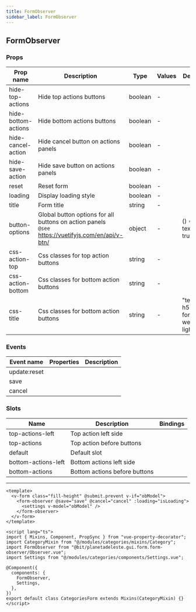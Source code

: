```yaml
---
title: FormObserver
sidebar_label: FormObserver
---
```


## FormObserver

### Props

| Prop name           | Description                                                                                           | Type    | Values | Default                     |
| ------------------- | ----------------------------------------------------------------------------------------------------- | ------- | ------ | --------------------------- |
| hide-top-actions    | Hide top actions buttons                                                                              | boolean | -      |                             |
| hide-bottom-actions | Hide bottom actions buttons                                                                           | boolean | -      |                             |
| hide-cancel-action  | Hide cancel button on actions panels                                                                  | boolean | -      |                             |
| hide-save-action    | Hide save button on actions panels                                                                    | boolean | -      |                             |
| reset               | Reset form                                                                                            | boolean | -      |                             |
| loading             | Display loading style                                                                                 | boolean | -      |                             |
| title               | Form title                                                                                            | string  | -      |                             |
| button-options      | Global button options for all buttons on action panels<br/>`@see` https://vuetifyjs.com/en/api/v-btn/ | object  | -      | () => ({ text: true })      |
| css-action-top      | Css classes for top action buttons                                                                    | string  | -      |                             |
| css-action-bottom   | Css classes for bottom action buttons                                                                 | string  | -      |                             |
| css-title           | Css classes for bottom action buttons                                                                 | string  | -      | "text-h5 font-weight-light" |

### Events

| Event name   | Properties | Description |
| ------------ | ---------- | ----------- |
| update:reset |            |
| save         |            |
| cancel       |            |

### Slots

| Name                | Description                   | Bindings |
| ------------------- | ----------------------------- | -------- |
| top-actions-left    | Top action left side          |          |
| top-actions         | Top action before buttons     |          |
| default             | Default slot                  |          |
| bottom-actions-left | Bottom actions left side      |          |
| bottom-actions      | Bottom actions before buttons |          |

---

```vue
<template>
  <v-form class="fill-height" @submit.prevent v-if="obModel">
    <form-observer @save="save" @cancel="cancel" :loading="isLoading">
      <settings v-model="obModel" />
    </form-observer>
  </v-form>
</template>

<script lang="ts">
import { Mixins, Component, PropSync } from "vue-property-decorator";
import CategoryMixin from "@/modules/categories/mixins/Category";
import FormObserver from "@bit/planetadeleste.gui.form.form-observer/Observer.vue";
import Settings from "@/modules/categories/components/Settings.vue";

@Component({
  components: {
    FormObserver,
    Settings,
  },
})
export default class CategoriesForm extends Mixins(CategoryMixin) {}
</script>
```
